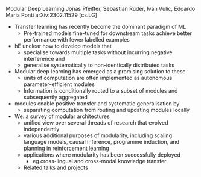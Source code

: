 Modular Deep Learning
Jonas Pfeiffer, Sebastian Ruder, Ivan Vulić, Edoardo Maria Ponti
arXiv:2302.11529 [cs.LG]

* Transfer learning has recently become the dominant paradigm of ML
  * Pre-trained models fine-tuned for downstream tasks achieve better performance
    with fewer labelled examples
* hE unclear how to develop models that
  * specialise towards multiple tasks without incurring negative interference and
  * generalise systematically to non-identically distributed tasks
* Modular deep learning has emerged as a promising solution to these
  * units of computation are often implemented as
    autonomous parameter-efficient modules
  * Information is conditionally routed to a subset of modules and
    subsequently aggregated
* modules enable positive transfer and systematic generalisation by
  * separating computation from routing and updating modules locally
* We: a survey of modular architectures
  * unified view over several threads of research that evolved independently
  * various additional purposes of modularity, including
    scaling language models, causal inference, programme induction, and
    planning in reinforcement learning
  * applications where modularity has been successfully deployed
    * eg cross-lingual and cross-modal knowledge transfer
  * [Related talks and projects](https://www.modulardeeplearning.com/)
